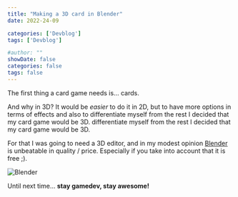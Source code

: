 ```yaml
---
title: "Making a 3D card in Blender"
date: 2022-24-09

categories: ['Devblog']
tags: ['Devblog']

#author: ""
showDate: false
categories: false
tags: false
---
```


The first thing a card game needs is... cards.

<!--more-->

And why in 3D? It would be _easier_ to do it in 2D, but to have more options in terms of effects and also to differentiate myself from the rest I decided that my card game would be 3D.
differentiate myself from the rest I decided that my card game would be 3D.

For that I was going to need a 3D editor, and in my modest opinion [Blender](https://www.blender.org/) is unbeatable in quality / price.
Especially if you take into account that it is free ;).

![Blender](/images/blender.jpg "Blender")

Until next time... **stay gamedev, stay awesome!**